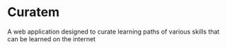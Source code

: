 # Curatem
A web application designed to curate learning paths of various skills that can be learned on the internet
